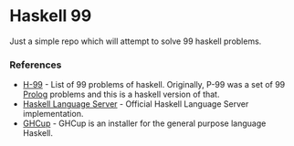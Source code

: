 # Haskell 99

Just a simple repo which will attempt to solve 99 haskell problems.

### References
- [H-99](https://wiki.haskell.org/H-99:_Ninety-Nine_Haskell_Problems) - List of 99 problems of haskell. Originally, P-99 was a set of 99 [Prolog](https://en.wikipedia.org/wiki/Prolog) problems and this is a haskell version of that.
- [Haskell Language Server](https://haskell-language-server.readthedocs.io/en/latest/) - Official Haskell Language Server implementation.
- [GHCup](https://www.haskell.org/ghcup/) - GHCup is an installer for the general purpose language Haskell.
